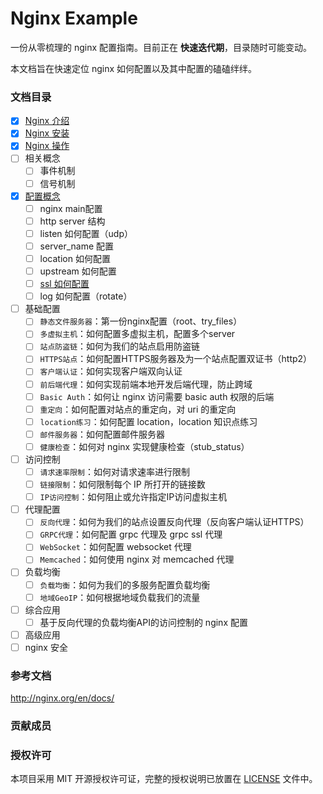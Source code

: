 # Nginx Example

一份从零梳理的 nginx 配置指南。目前正在 **快速迭代期**，目录随时可能变动。



本文档旨在快速定位 nginx 如何配置以及其中配置的磕磕绊绊。

### 文档目录

- [x] [Nginx 介绍](introduce.md)
- [x] [Nginx 安装](install.md)
- [x] [Nginx 操作](operation.md)
- [ ] 相关概念
  - [ ] 事件机制
  - [ ] 信号机制
- [x] [配置概念](config/conf-concept.md)
  - [ ] nginx main配置
  - [ ] http server 结构
  - [ ] listen 如何配置（udp）
  - [ ] server_name 配置
  - [ ] location 如何配置
  - [ ] upstream 如何配置
  - [ ] [ssl 如何配置](config/ssl-conf.md)
  - [ ] log 如何配置（rotate）
- [ ] 基础配置
  - [ ] `静态文件服务器`：第一份nginx配置（root、try_files）
  - [ ] `多虚拟主机`：如何配置多虚拟主机，配置多个server
  - [ ] `站点防盗链`：如何为我们的站点启用防盗链
  - [ ] `HTTPS站点`：如何配置HTTPS服务器及为一个站点配置双证书（http2）
  - [ ] `客户端认证`：如何实现客户端双向认证
  - [ ] `前后端代理`：如何实现前端本地开发后端代理，防止跨域
  - [ ] `Basic Auth`：如何让 nginx 访问需要 basic auth 权限的后端
  - [ ] `重定向`：如何配置对站点的重定向，对 uri 的重定向
  - [ ] `location练习`：如何配置 location，location 知识点练习
  - [ ] `邮件服务器`：如何配置邮件服务器
  - [ ] `健康检查`：如何对 nginx 实现健康检查（stub_status）
- [ ] 访问控制
  - [ ] `请求速率限制`：如何对请求速率进行限制
  - [ ] `链接限制`：如何限制每个 IP 所打开的链接数
  - [ ] `IP访问控制`：如何阻止或允许指定IP访问虚拟主机
- [ ] 代理配置
  - [ ] `反向代理`：如何为我们的站点设置反向代理（反向客户端认证HTTPS）
  - [ ] `GRPC代理`：如何配置 grpc 代理及 grpc ssl 代理
  - [ ] `WebSocket`：如何配置 websocket 代理
  - [ ] `Memcached`：如何使用 nginx 对 memcached 代理
- [ ] 负载均衡
  - [ ] `负载均衡`：如何为我们的多服务配置负载均衡
  - [ ] `地域GeoIP`：如何根据地域负载我们的流量
- [ ] 综合应用
  - [ ] 基于反向代理的负载均衡API的访问控制的 nginx 配置
- [ ] 高级应用
- [ ] nginx 安全

### 参考文档

http://nginx.org/en/docs/



### 贡献成员



### 授权许可

本项目采用 MIT 开源授权许可证，完整的授权说明已放置在 [LICENSE](LICENSE) 文件中。
